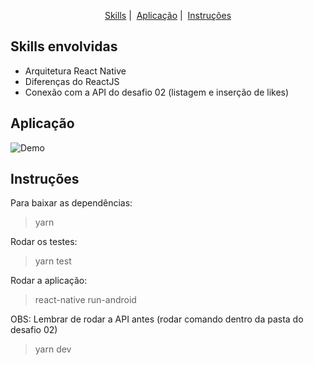 <p align = "center">
   <a href="#skills-envolvidas">Skills</a>&nbsp;|&nbsp;
   <a href="#aplicação">Aplicação</a>&nbsp;|&nbsp;
   <a href="#instruções">Instruções</a>
</p>

## Skills envolvidas

* Arquitetura React Native
* Diferenças do ReactJS
* Conexão com a API do desafio 02 (listagem e inserção de likes)

## Aplicação

![Demo](https://media2.giphy.com/media/hS3JuyA8mkMiLmfhEo/giphy.gif)

## Instruções

Para baixar as dependências:
> yarn

Rodar os testes:
> yarn test

Rodar a aplicação:
> react-native run-android

OBS: Lembrar de rodar a API antes (rodar comando dentro da pasta do desafio 02)
> yarn dev
